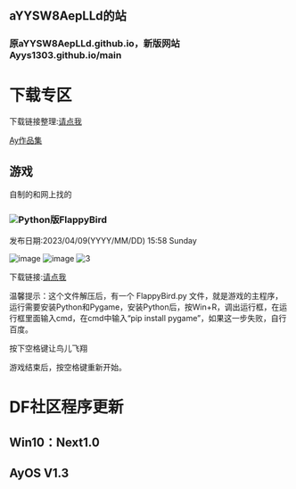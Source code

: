 
## aYYSW8AepLLd的站
### 原aYYSW8AepLLd.github.io，新版网站Ayys1303.github.io/main



# 下载专区

下载链接整理:[请点我](https://aYYSW8AepLLd.github.io/download.html)

[Ay作品集](https://mc.dfrobot.com.cn/home.php?mod=space&uid=854277&do=thread&view=me&from=space)
## 游戏
自制的和网上找的

### <span > <img src="https://img.shields.io/badge/-Python-E34F26?style=flat-square&logo=Python&logoColor=white" />Python版FlappyBird
发布日期:2023/04/09(YYYY/MM/DD) 15:58 Sunday


![image](https://user-images.githubusercontent.com/130227980/230760838-a70868c1-ead5-4d7e-99be-c7beee535e87.png)
![image](https://user-images.githubusercontent.com/130227980/230760896-dd8396a9-26e0-493f-a502-1fe12383843d.png)
![3](https://user-images.githubusercontent.com/130227980/230760908-5bffdf9c-8172-498b-bd8b-9abe9c12cbeb.PNG)




下载链接:[请点我](https://wwqm.lanzouj.com/irLYt1drb2ch)

温馨提示：这个文件解压后，有一个 FlappyBird.py 文件，就是游戏的主程序，运行需要安装Python和Pygame，安装Python后，按Win+R，调出运行框，在运行框里面输入cmd，在cmd中输入“pip install pygame”，如果这一步失败，自行百度。

按下空格键让鸟儿飞翔

游戏结束后，按空格键重新开始。

# DF社区程序更新
## Win10：Next1.0
## AyOS V1.3


